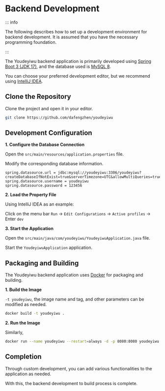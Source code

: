 # Backend Development

::: info

The following describes how to set up a development environment for backend development. It is assumed that you have the necessary programming foundation.

:::

The Youdeyiwu backend application is primarily developed using [Spring Boot 3 (JDK 17)](https://spring.io/projects/spring-boot), and the database used is [MySQL 8](https://www.mysql.com).

You can choose your preferred development editor, but we recommend using [IntelliJ IDEA](https://www.jetbrains.com/idea).

## Clone the Repository

Clone the project and open it in your editor.

```sh
git clone https://github.com/dafengzhen/youdeyiwu
```

## Development Configuration

**1. Configure the Database Connection**

Open the ```src/main/resources/application.properties``` file.

Modify the corresponding database information.

```properties
spring.datasource.url = jdbc:mysql://youdeyiwu:3306/youdeyiwu?createDatabaseIfNotExist=true&serverTimezone=UTC&allowMultiQueries=true
spring.datasource.username = youdeyiwu
spring.datasource.password = 123456
```

**2. Load the Property File**

Using IntelliJ IDEA as an example:

Click on the menu bar ```Run``` -> ```Edit Configurations``` -> ```Active profiles``` -> Enter ```dev```

**3. Start the Application**

Open the ```src/main/java/com/youdeyiwu/YoudeyiwuApplication.java``` file.

Start the ```YoudeyiwuApplication``` application.

## Packaging and Building

The Youdeyiwu backend application uses [Docker](https://www.docker.com) for packaging and building.

**1. Build the Image**

```-t youdeyiwu```, the image name and tag, and other parameters can be modified as needed.

```sh
docker build -t youdeyiwu .
```

**2. Run the Image**

Similarly,

```sh
docker run --name youdeyiwu --restart=always -d -p 8080:8080 youdeyiwu
```

## Completion

Through custom development, you can add various functionalities to the application as needed.

With this, the backend development to build process is complete.

